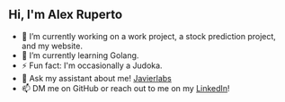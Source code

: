 ## Hi, I'm Alex Ruperto

- 🔭 I’m currently working on a work project, a stock prediction project, and my website.
- 🌱 I’m currently learning Golang.
- ⚡ Fun fact: I'm occasionally a Judoka.
- 💬 Ask my assistant about me! [Javierlabs](https://javierlabs.com/about)
- 📫 DM me on GitHub or reach out to me on my [LinkedIn](https://www.linkedin.com/in/alex-j-ruperto/)!
